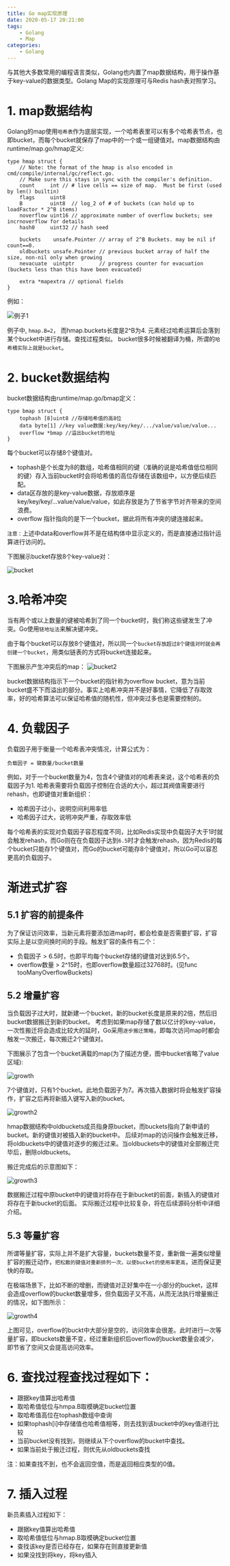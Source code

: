 ```yaml
---
title: Go map实现原理
date: 2020-05-17 20:21:00
tags:
    - Golang
    - Map
categories:
    - Golang
---
```


与其他大多数常用的编程语言类似，Golang也内置了map数据结构，用于操作基于key-value的数据类型。Golang Map的实现原理可与Redis hash表对照学习。
<!-- more -->

# 1. map数据结构

Golang的map使用`哈希表`作为底层实现，一个哈希表里可以有多个哈希表节点，也即bucket，而每个bucket就保存了map中的一个或一组键值对。map数据结构由runtime/map.go/hmap定义:

```golang
type hmap struct {
	// Note: the format of the hmap is also encoded in cmd/compile/internal/gc/reflect.go.
	// Make sure this stays in sync with the compiler's definition.
	count     int // # live cells == size of map.  Must be first (used by len() builtin)
	flags     uint8
	B         uint8  // log_2 of # of buckets (can hold up to loadFactor * 2^B items) 
	noverflow uint16 // approximate number of overflow buckets; see incrnoverflow for details
	hash0     uint32 // hash seed

	buckets    unsafe.Pointer // array of 2^B Buckets. may be nil if count==0.
	oldbuckets unsafe.Pointer // previous bucket array of half the size, non-nil only when growing
	nevacuate  uintptr        // progress counter for evacuation (buckets less than this have been evacuated)

	extra *mapextra // optional fields
}
```

例如：

![例子1](./Go-map实现原理/example1.jpg)

例子中, `hmap.B=2`， 而hmap.buckets长度是2^B为4. 元素经过哈希运算后会落到某个bucket中进行存储。查找过程类似。
bucket很多时候被翻译为桶，所谓的`哈希桶实际上就是bucket`。

# 2. bucket数据结构
bucket数据结构由runtime/map.go/bmap定义：

```golang
type bmap struct {
    tophash [8]uint8 //存储哈希值的高8位
    data byte[1] //key value数据:key/key/key/.../value/value/value...
    overflow *bmap //溢出bucket的地址
}
```

每个bucket可以存储8个键值对。
* tophash是个长度为8的数组，哈希值相同的键（准确的说是哈希值低位相同的键）存入当前bucket时会将哈希值的高位存储在该数组中，以方便后续匹配。
* data区存放的是key-value数据，存放顺序是key/key/key/...value/value/value，如此存放是为了节省字节对齐带来的空间浪费。
* overflow 指针指向的是下一个bucket，据此将所有冲突的键连接起来。

`注意：`上述中data和overflow并不是在结构体中显示定义的，而是直接通过指针运算进行访问的。

下图展示bucket存放8个key-value对：

![bucket](./Go-map实现原理/example2.jpg)

# 3.哈希冲突
当有两个或以上数量的键被哈希到了同一个bucket时，我们称这些键发生了冲突。Go使用`链地址法`来解决键冲突。

由于每个bucket可以存放8个键值对，所以同一个`bucket存放超过8个键值对时就会再创建一个bucket`，用类似链表的方式将bucket连接起来。

下图展示产生冲突后的map：
![bucket2](./Go-map实现原理/example3.jpg)

bucket数据结构指示下一个bucket的指针称为overflow bucket，意为当前bucket盛不下而溢出的部分。事实上哈希冲突并不是好事情，它降低了存取效率，好的哈希算法可以保证哈希值的随机性，但冲突过多也是需要控制的。

# 4. 负载因子
负载因子用于衡量一个哈希表冲突情况，计算公式为：
```
负载因子 = 键数量/bucket数量
```

例如，对于一个bucket数量为4，包含4个键值对的哈希表来说，这个哈希表的负载因子为1.
哈希表需要将负载因子控制在合适的大小，超过其阀值需要进行rehash，也即键值对重新组织：
* 哈希因子过小，说明空间利用率低
* 哈希因子过大，说明冲突严重，存取效率低

每个哈希表的实现对负载因子容忍程度不同，比如Redis实现中负载因子大于1时就会触发rehash，而Go则在在负载因子达到`6.5`时才会触发rehash，因为Redis的每个bucket只能存1个键值对，而Go的bucket可能存8个键值对，所以Go可以容忍更高的负载因子。

# 渐进式扩容

## 5.1 扩容的前提条件
为了保证访问效率，当新元素将要添加进map时，都会检查是否需要扩容，扩容实际上是以空间换时间的手段。触发扩容的条件有二个：
- 负载因子 > 6.5时，也即平均每个bucket存储的键值对达到6.5个。
- overflow数量 > 2^15时，也即overflow数量超过32768时。(见func tooManyOverflowBuckets)

## 5.2 增量扩容
当负载因子过大时，就新建一个bucket，新的bucket长度是原来的2倍，然后旧bucket数据搬迁到新的bucket。
考虑到如果map存储了数以亿计的key-value，一次性搬迁将会造成比较大的延时，Go采用`逐步搬迁策略`，即每次访问map时都会触发一次搬迁，每次搬迁2个键值对。

下图展示了包含一个bucket满载的map(为了描述方便，图中bucket省略了value区域):

![growth](./Go-map实现原理/example4.jpg)

7个键值对，只有1个bucket。此地负载因子为7。再次插入数据时将会触发扩容操作，扩容之后再将新插入键写入新的bucket。

![growth2](./Go-map实现原理/example5.jpg)

hmap数据结构中oldbuckets成员指身原bucket，而buckets指向了新申请的bucket。新的键值对被插入新的bucket中。 后续对map的访问操作会触发迁移，将oldbuckets中的键值对逐步的搬迁过来。当oldbuckets中的键值对全部搬迁完毕后，删除oldbuckets。

搬迁完成后的示意图如下：

![growth3](./Go-map实现原理/example6.jpg)

数据搬迁过程中原bucket中的键值对将存在于新bucket的前面，新插入的键值对将存在于新bucket的后面。 实际搬迁过程中比较复杂，将在后续源码分析中详细介绍。

## 5.3 等量扩容

所谓等量扩容，实际上并不是扩大容量，buckets数量不变，重新做一遍类似增量扩容的搬迁动作，`把松散的键值对重新排列一次，以使bucket的使用率更高`，进而保证更快的存取。

在极端场景下，比如不断的增删，而键值对正好集中在一小部分的bucket，这样会造成overflow的bucket数量增多，但负载因子又不高，从而无法执行增量搬迁的情况，如下图所示：

![growth4](./Go-map实现原理/example7.jpg)

上图可见，overflow的buckt中大部分是空的，访问效率会很差。此时进行一次等量扩容，即buckets数量不变，经过重新组织后overflow的bucket数量会减少，即节省了空间又会提高访问效率。

# 6. 查找过程查找过程如下：
- 跟据key值算出哈希值
- 取哈希值低位与hmpa.B取模确定bucket位置
- 取哈希值高位在tophash数组中查询
- 如果tophash[i]中存储值也哈希值相等，则去找到该bucket中的key值进行比较
- 当前bucket没有找到，则继续从下个overflow的bucket中查找。
- 如果当前处于搬迁过程，则优先从oldbuckets查找

注：如果查找不到，也不会返回空值，而是返回相应类型的0值。

# 7. 插入过程
新员素插入过程如下：
- 跟据key值算出哈希值 
- 取哈希值低位与hmap.B取模确定bucket位置
- 查找该key是否已经存在，如果存在则直接更新值
- 如果没找到将key，将key插入
